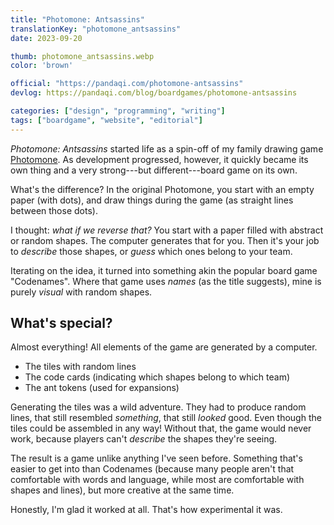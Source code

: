 ```yaml
---
title: "Photomone: Antsassins"
translationKey: "photomone_antsassins"
date: 2023-09-20

thumb: photomone_antsassins.webp
color: 'brown'

official: "https://pandaqi.com/photomone-antsassins"
devlog: https://pandaqi.com/blog/boardgames/photomone-antsassins

categories: ["design", "programming", "writing"]
tags: ["boardgame", "website", "editorial"]
---
```


_Photomone: Antsassins_ started life as a spin-off of my family drawing game [Photomone](/en/design/boardgame/photomone). As development progressed, however, it quickly became its own thing and a very strong---but different---board game on its own.

What's the difference? In the original Photomone, you start with an empty paper (with dots), and draw things during the game (as straight lines between those dots).

I thought: _what if we reverse that?_ You start with a paper filled with abstract or random shapes. The computer generates that for you. Then it's your job to _describe_ those shapes, or _guess_ which ones belong to your team.

Iterating on the idea, it turned into something akin the popular board game "Codenames". Where that game uses _names_ (as the title suggests), mine is purely _visual_ with random shapes.

## What's special?

Almost everything! All elements of the game are generated by a computer.

* The tiles with random lines
* The code cards (indicating which shapes belong to which team)
* The ant tokens (used for expansions)

Generating the tiles was a wild adventure. They had to produce random lines, that still resembled _something_, that still _looked_ good. Even though the tiles could be assembled in any way! Without that, the game would never work, because players can't _describe_ the shapes they're seeing.

The result is a game unlike anything I've seen before. Something that's easier to get into than Codenames (because many people aren't that comfortable with words and language, while most are comfortable with shapes and lines), but more creative at the same time.

Honestly, I'm glad it worked at all. That's how experimental it was.
